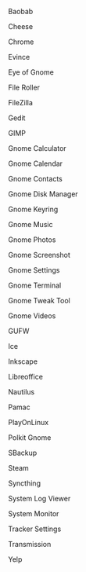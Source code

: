Baobab

Cheese

Chrome

Evince

Eye of Gnome

File Roller

FileZilla

Gedit

GIMP

Gnome Calculator

Gnome Calendar

Gnome Contacts

Gnome Disk Manager

Gnome Keyring

Gnome Music

Gnome Photos

Gnome Screenshot

Gnome Settings

Gnome Terminal

Gnome Tweak Tool

Gnome Videos

GUFW

Ice

Inkscape

Libreoffice

Nautilus

Pamac

PlayOnLinux

Polkit Gnome

SBackup

Steam

Syncthing

System Log Viewer

System Monitor

Tracker Settings

Transmission

Yelp
